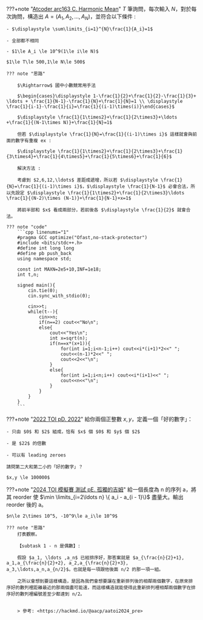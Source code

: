 ???+note "[Atcoder arc163 C. Harmonic Mean](https://atcoder.jp/contests/arc163/tasks/arc163_c)"
    $T$ 筆詢問，每次輸入 $N$，對於每次詢問，構造出 $A=(A_1,A_2,\ldots ,A_N)$，並符合以下條件 :

    - $\displaystyle \sum\limits_{i=1}^{N}\frac{1}{A_i}=1$
    
    - 全部都不相同
    
    - $1\le A_i \le 10^9(1\le i\le N)$
    
    $1\le T\le 500,1\le N\le 500$
    
    ??? note "思路"
    
        $\Rightarrow$ 國中小數競常用手法
    
        $\begin{cases}\displaystyle 1-\frac{1}{2}+\frac{1}{2}-\frac{1}{3}+ \ldots + \frac{1}{N-1}-\frac{1}{N}+\frac{1}{N}=1 \\ \displaystyle \frac{1}{i-1}-\frac{1}{i}=\frac{1}{(i-1)\times(i)}\end{cases}$
    
        $\displaystyle \frac{1}{1\times2}+\frac{1}{2\times3}+\ldots +\frac{1}{(N-1\times N)}+\frac{1}{N}=1$
    
        但若 $\displaystyle \frac{1}{N}=\frac{1}{(i-1)\times i}$ 這樣就會與前面的數字有重複 ex : 
        
        $\displaystyle \frac{1}{1\times2}+\frac{1}{2\times3}+\frac{1}{3\times4}+\frac{1}{4\times5}+\frac{1}{5\times6}+\frac{1}{6}$
    
        解決方法 :
    
        考慮到 $2,6,12,\ldots$ 差距成遞增，所以若 $\displaystyle \frac{1}{N}=\frac{1}{(i-1)\times i}$，$\displaystyle \frac{1}{N-1}$ 必會合法，所以先設定 $\displaystyle \frac{1}{1\times2}+\frac{1}{2\times3}\ldots \frac{1}{(N-2)\times (N-1)}+\frac{1}{N-1}+x=1$
    
        將前半部和 $x$ 看成兩部分，若前後各 $\displaystyle \frac{1}{2}$ 就會合法。
    
    ??? note "code"
        ```cpp linenums="1"
        #pragma GCC optimize("Ofast,no-stack-protector")
        #include <bits/stdc++.h>
        #define int long long
        #define pb push_back
        using namespace std;
    
        const int MAXN=2e5+10,INF=1e18;
        int t,n;
    
        signed main(){
            cin.tie(0);
            cin.sync_with_stdio(0);
    
            cin>>t;
            while(t--){
                cin>>n;
                if(n==2) cout<<"No\n";
                else{
                    cout<<"Yes\n";
                    int x=sqrt(n);
                    if(n==x*(x+1)){
                        for(int i=1;i<n-1;i++) cout<<i*(i+1)*2<<" ";
                        cout<<(n-1)*2<<" ";
                        cout<<2<<"\n";
                    }
                    else{
                        for(int i=1;i<n;i++) cout<<i*(i+1)<<" ";
                        cout<<n<<"\n";
                    }
                }
            }
        }
        ```

???+note "[2022 TOI pD. 2022](https://tioj.ck.tp.edu.tw/problems/2249)"
	給你兩個正整數 $x, y$，定義一個「好的數字」：

    - 只由 $0$ 和 $2$ 組成，恰有 $x$ 個 $0$ 和 $y$ 個 $2$
    
    - 是 $22$ 的倍數
    
    - 可以有 leading zeroes
    
    請問第二大和第二小的「好的數字」？
    
    $x,y \le 100000$
    
???+note "<a href="/wiki/problem/images/2024_toi_mock_0_pE.pdf" target="_blank">2024 TOI 模擬賽 測試 pE. 孤獨的吉姆</a>"
	給一個長度為 n 的序列 a，將其 reorder 使 $\min \limits_{i=2\ldots n} \{ a_i - a_{i - 1}\}$ 盡量大。輸出 reorder 後的 a。
	
	$n\le 2\times 10^5, -10^9\le a_i\le 10^9$
	
	??? note "思路"
		打表觀察。
		
		【subtask 1 - n 是偶數】:
		
		假設 $a_1, \ldots ,a_n$ 已經排序好，那答案就是 $a_{\frac{n}{2}+1}, a_1,a_{\frac{n}{2}+2}, a_2,a_{\frac{n}{2}+3}, a_3,\ldots,a_n,a_{n/2}$。也就是每一項跟他後面 n/2 的那一項一組。
		
		之所以會想到要這樣構造，是因為我們會想要讓在重新排列後的相鄰兩個數字，在原來排序好的數列裡距離最近的那兩個盡可能遠，而這樣構造就能使得此重新排列裡相鄰兩個數字在排序好的數列裡編號差至少都達到 n/2。
		
		
		> 參考: <https://hackmd.io/@aacp/aatoi2024_pre>
        